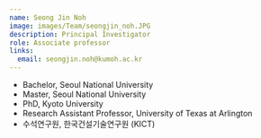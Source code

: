```yaml
---
name: Seong Jin Noh
image: images/Team/seongjin_noh.JPG
description: Principal Investigator
role: Associate professor
links:
  email: seongjin.noh@kumoh.ac.kr
---
```


* Bachelor, Seoul National University  
* Master, Seoul National University  
* PhD, Kyoto University  
* Research Assistant Professor, University of Texas at Arlington  
* 수석연구원, 한국건설기술연구원 (KICT)
